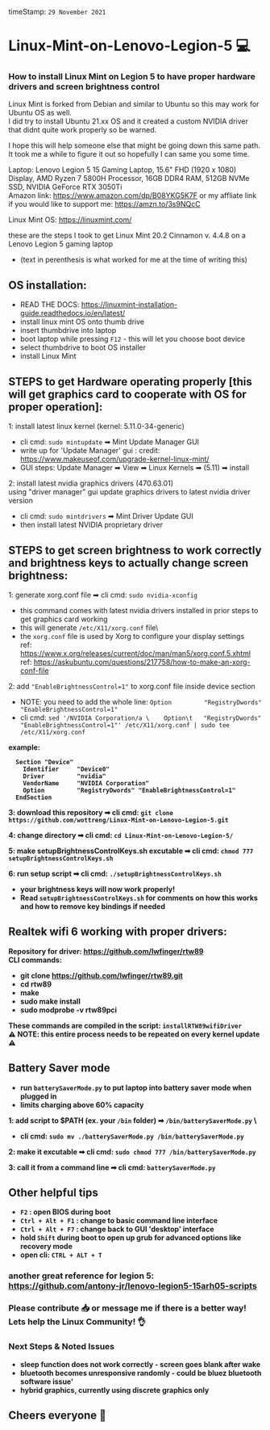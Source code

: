 timeStamp: `29 November 2021`

# Linux-Mint-on-Lenovo-Legion-5 💻
### How to install Linux Mint on Legion 5 to have proper hardware drivers and screen brightness control 
Linux Mint is forked from Debian and similar to Ubuntu so this may work for Ubuntu OS as well. \
I did try to install Ubuntu 21.xx OS and it created a custom NVIDIA driver that didnt quite work properly so be warned.

I hope this will help someone else that might be going down this same path. \
It took me a while to figure it out so hopefully I can same you some time.

Laptop: Lenovo Legion 5 15 Gaming Laptop, 15.6" FHD (1920 x 1080) Display, AMD Ryzen 7 5800H Processor, 16GB DDR4 RAM, 512GB NVMe SSD, NVIDIA GeForce RTX 3050Ti  
Amazon link: https://www.amazon.com/dp/B08YKG5K7F or my affliate link if you would like to support me: https://amzn.to/3s9NQcC

Linux Mint OS: https://linuxmint.com/

these are the steps I took to get Linux Mint 20.2 Cinnamon v. 4.4.8 on a Lenovo Legion 5 gaming laptop 
- (text in perenthesis is what worked for me at the time of writing this)

## OS installation:
* READ THE DOCS: https://linuxmint-installation-guide.readthedocs.io/en/latest/
* install linux mint OS onto thumb drive 
* insert thumbdrive into laptop
* boot laptop while pressing `F12` - this will let you choose boot device
* select thumbdrive to boot OS installer
* install Linux Mint

## STEPS to get Hardware operating properly [this will get graphics card to cooperate with OS for proper operation]: 

1: install latest linux kernel (kernel: 5.11.0-34-generic) 
  * cli cmd: `sudo mintupdate` ➡ Mint Update Manager GUI
  * write up for 'Update Manager' gui : credit: https://www.makeuseof.com/upgrade-kernel-linux-mint/ 
  * GUI steps: Update Manager ➡ View ➡ Linux Kernels ➡ (5.11) ➡ install 
  
2: install latest nvidia graphics drivers (470.63.01) \
using "driver manager" gui update graphics drivers to latest nvidia driver version 
  * cli cmd: `sudo mintdrivers` ➡ Mint Driver Update GUI
  * then install latest NVIDIA proprietary driver

## STEPS to get screen brightness to work correctly and brightness keys to actually change screen brightness:

1: generate xorg.conf file ➡ cli cmd: `sudo nvidia-xconfig` 
  * this command comes with latest nvidia drivers installed in prior steps to get graphics card working 
  * this will generate `/etc/X11/xorg.conf` file\
  * the `xorg.conf` file is used by Xorg to configure your display settings\
  ref: https://www.x.org/releases/current/doc/man/man5/xorg.conf.5.xhtml \
  ref: https://askubuntu.com/questions/217758/how-to-make-an-xorg-conf-file
  
2: add `"EnableBrightnessControl=1"` to xorg.conf file inside device section 
  * NOTE: you need to add the whole line: `Option         "RegistryDwords" "EnableBrightnessControl=1"`
  * cli cmd: `sed '/NVIDIA Corporation/a \    Option\t   "RegistryDwords" "EnableBrightnessControl=1"' /etc/X11/xorg.conf | sudo tee /etc/X11/xorg.conf` 

   <b> example: <b>
  ```
    Section "Device" 
      Identifier     "Device0" 
      Driver         "nvidia" 
      VendorName     "NVIDIA Corporation" 
      Option         "RegistryDwords" "EnableBrightnessControl=1" 
    EndSection 
 ```
 
 3: download this repository ➡ cli cmd: `git clone https://github.com/wottreng/Linux-Mint-on-Lenovo-Legion-5.git`
 
 4: change directory ➡ cli cmd: `cd Linux-Mint-on-Lenovo-Legion-5/`
 
 5: make setupBrightnessControlKeys.sh excutable ➡ cli cmd: `chmod 777 setupBrightnessControlKeys.sh`
 
 6: run setup script ➡ cli cmd: `./setupBrightnessControlKeys.sh`
 
 * your brightness keys will now work properly!
 * Read `setupBrightnessControlKeys.sh` for comments on how this works and how to remove key bindings if needed
 
 ## Realtek wifi 6 working with proper drivers:
 Repository for driver: https://github.com/lwfinger/rtw89 \
 CLI commands:
 * git clone https://github.com/lwfinger/rtw89.git
 * cd rtw89
 * make
 * sudo make install
 * sudo modprobe -v rtw89pci 
 
 These commands are compiled in the script: `installRTW89wifiDriver` \
 ⚠ NOTE: this entire process needs to be repeated on every kernel update ⚠
 
 ## Battery Saver mode
 * run `batterySaverMode.py` to put laptop into battery saver mode when plugged in
 * limits charging above 60% capacity
 
 1: add script to $PATH (ex. your `/bin` folder) ➡ `/bin/batterySaverMode.py` \
  * cli cmd: `sudo mv ./batterySaverMode.py /bin/batterySaverMode.py`
 
 2: make it excutable ➡ cli cmd: `sudo chmod 777 /bin/batterySaverMode.py`
 
 3: call it from a command line ➡ cli cmd: `batterySaverMode.py`
 
 ## Other helpful tips
 * ` F2 ` : open BIOS during boot
 * ` Ctrl + Alt + F1 ` : change to basic command line interface
 * ` Ctrl + Alt + F7 ` : change back to GUI 'desktop' interface
 * hold `Shift` during boot to open up grub for advanced options like recovery mode
 * open cli: `CTRL + ALT + T`
 
 ### another great reference for legion 5: https://github.com/antony-jr/lenovo-legion5-15arh05-scripts
 
 ### Please contribute 📥 or message me if there is a better way! Lets help the Linux Community! 👌
 
 ### Next Steps & Noted Issues
 * sleep function does not work correctly - screen goes blank after wake
 * bluetooth becomes unresponsive randomly - could be bluez bluetooth software issue'
 * hybrid graphics, currently using discrete graphics only 
 
 ## Cheers everyone 🍺 
